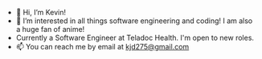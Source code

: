 - 👋 Hi, I’m Kevin!
- 👀 I’m interested in all things software engineering and coding! I am also a huge fan of anime!
- Currently a Software Engineer at Teladoc Health. I'm open to new roles.
- 📫 You can reach me by email at kjd275@gmail.com

<!---
kd1726/kd1726 is a ✨ special ✨ repository because its `README.md` (this file) appears on your GitHub profile.
You can click the Preview link to take a look at your changes.
--->
